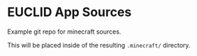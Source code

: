 # EUCLID App Sources

Example git repo for minecraft sources.

This will be placed inside of the resulting `.minecraft/` directory.